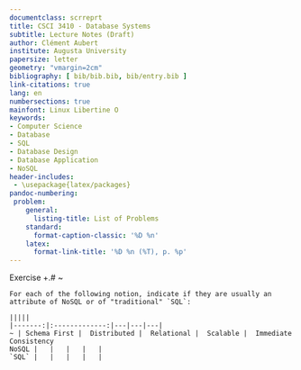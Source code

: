 ```yaml
---
documentclass: scrreprt
title: CSCI 3410 - Database Systems
subtitle: Lecture Notes (Draft)
author: Clément Aubert
institute: Augusta University
papersize: letter
geometry: "vmargin=2cm"
bibliography: [ bib/bib.bib, bib/entry.bib ]
link-citations: true
lang: en
numbersections: true
mainfont: Linux Libertine O
keywords:
- Computer Science
- Database
- SQL
- Database Design
- Database Application
- NoSQL
header-includes:
 - \usepackage{latex/packages}
pandoc-numbering:
 problem:
    general:
      listing-title: List of Problems 
    standard:
      format-caption-classic: '%D %n'
    latex:
      format-link-title: '%D %n (%T), p. %p'
---
```



Exercise +.#
~ 

    For each of the following notion, indicate if they are usually an attribute of NoSQL or of "traditional" `SQL`:

    |||||
    |-------:|:-------------:|---|---|---|
    ~ | Schema First |  Distributed |  Relational |  Scalable |  Immediate Consistency
    NoSQL |   |   |   |   | 
    `SQL` |   |   |   |   | 

<!-- Bug with table -->
